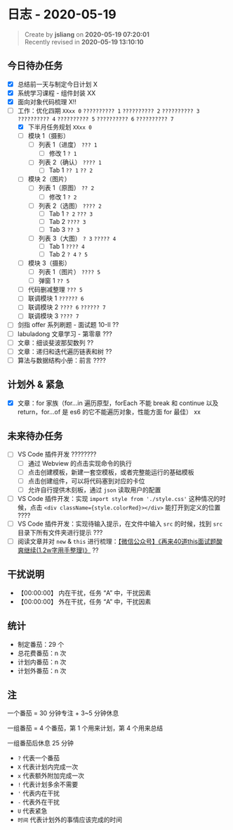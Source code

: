 日志 - 2020-05-19
===

> Create by **jsliang** on **2020-05-19 07:20:01**  
> Recently revised in **2020-05-19 13:10:10**   

## 今日待办任务

* [x] 总结前一天与制定今日计划 X
* [x] 系统学习课程 - 组件封装 XX
* [x] 面向对象代码梳理 X!!
* [ ] 工作：优化四期 `XXxx 0` `?????????? 1` `?????????? 2` `?????????? 3` `?????????? 4` `?????????? 5` `?????????? 6` `?????????? 7`
  * [x] 下半月任务规划 `XXxx 0`
  * [ ] 模块 1（摄影） 
    * [ ] 列表 1（进度） `??? 1`
      * [ ] 修改 1 `? 1`
    * [ ] 列表 2（确认） `???? 1`
      * [ ] Tab 1 `?? 1` `?? 2`
  * [ ] 模块 2（图片）
    * [ ] 列表 1（原图） `?? 2`
      * [ ] 修改 1 `? 2`
    * [ ] 列表 2（选图） `???? 2`
      * [ ] Tab 1 `? 2` `??? 3`
      * [ ] Tab 2 `???? 3`
      * [ ] Tab 3 `?? 3`
    * [ ] 列表 3（大图） `? 3` `????? 4`
      * [ ] Tab 1 `???? 4`
      * [ ] Tab 2 `? 4` `? 5`
  * [ ] 模块 3（摄影）
    * [ ] 列表 1（图片） `???? 5`
    * [ ] 弹窗 1 `?? 5`
  * [ ] 代码删减整理 `??? 5`
  * [ ] 联调模块 1 `?????? 6`
  * [ ] 联调模块 2 `???? 6` `?????? 7`
  * [ ] 联调模块 3 `???? 7`
* [ ] 剑指 offer 系列刷题 - 面试题 10-II ??
* [ ] labuladong 文章学习 - 第零章 ???
* [ ] 文章：细谈斐波那契数列 ??
* [ ] 文章：递归和迭代遍历链表和树 ??
* [ ] 算法与数据结构小册：前言 ????

## 计划外 & 紧急

* [x] 文章：for 家族（for...in 遍历原型，forEach 不能 break 和 continue 以及 return，for...of 是 es6 的它不能遍历对象，性能方面 for 最佳） xx

## 未来待办任务

* [ ] VS Code 插件开发 ????????
  * [ ] 通过 Webview 的点击实现命令的执行
  * [ ] 点击创建模板，新建一套空模板，或者完整能运行的基础模板
  * [ ] 点击创建组件，可以将代码塞到对应的卡位
  * [ ] 允许自行提供木刻板，通过 `json` 读取用户的配置
* [ ] VS Code 插件开发：实现 `import style from './style.css'` 这种情况的时候，点击 `<div className={style.colorRed}></div>` 能打开到定义的位置 ????
* [ ] VS Code 插件开发：实现待输入提示，在文件中输入 `src` 的时候，找到 `src` 目录下所有文件夹进行提示 ???
* [ ] 阅读文章并对 `new` & `this` 进行梳理：[【微信公众号】《再来40道this面试题酸爽继续(1.2w字用手整理)》](https://mp.weixin.qq.com/s/k8PngT7afosSxUJSECRtJA) ??

## 干扰说明

* 【00:00:00】 内在干扰，任务 “A” 中，干扰因素
* 【00:00:00】 外在干扰，任务 “A” 中，干扰因素

## 统计

* 制定番茄：29 个
* 总花费番茄：n 次
* 计划内番茄：n 次
* 计划外番茄：n 次

## 注

一个番茄 = 30 分钟专注 + 3~5 分钟休息

一组番茄 = 4 个番茄，第 1 个用来计划，第 4 个用来总结

一组番茄后休息 25 分钟

* `?` 代表一个番茄
* `X` 代表计划内完成一次
* `x` 代表额外附加完成一次
* `!` 代表计划多余不需要
* `'` 代表内在干扰
* `-` 代表外在干扰
* `U` 代表紧急
* `时间` 代表计划外的事情应该完成的时间
